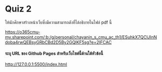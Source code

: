 # Quiz 2

ให้นักศึกษาสร้างหน้าเว็บซึ่งมีความสามารถดังที่ได้อธิบายในไฟล์ pdf นี้

https://o365cmu-my.sharepoint.com/:b:/g/personal/chayanin_s_cmu_ac_th1/ESuhkX7QClJInNdoba4rwQEBsyGRbCBd2D5By2GQlKF5sg?e=2IFCAC

#### ระบุ URL ของ Github Pages สำหรับเว็บไซต์นี้ด้านใต้หัวข้อนี้

http://127.0.0.1:5500/index.html